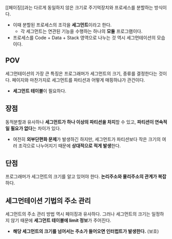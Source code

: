 [[페이징]]과는 다르게 동일하지 않은 크기로 주기억장치와 프로세스를 분할하는 방식이다.
- 이때 분할된 프로세스의 조각을 **세그먼트**이라고 한다.
	- 각 세그먼트는 연관된 기능을 수행하는 하나의 **모듈** 프로그램이다.
- 프로세스를 Code + Data + Stack 영역으로 나누는 것 역시 세그먼테이션의 모습이다.

## POV

세그먼테이션의 가장 큰 특징은 프로그래머가 세그먼트의 크기, 종류를 결정한다는 것이다.
페이지와 마찬가지로 세그먼트를 파티션과 어떻게 매핑하냐가 관건이다.
- **세그먼트 테이블**이 필요하다.

## 장점

동적분할과 유사하나 **세그먼트가 하나 이상의 파티션을 차지**할 수 있고, **파티션이 연속적일 필요가 없다**는 차이가 있다.
- 여전히 **외부단편화 문제**가 발생하긴 하지만, 세그먼트가 파티션보다 작은 크기의 여러 조각으로 나누어지기 때문에 **상대적으로 적게 발생**한다.

## 단점

프로그래머가 세그먼트의 크기를 알고 있어야 한다.
**논리주소와 물리주소의 관계가 복잡**하다.


## 세그먼테이션 기법의 주소 관리

세그먼트의 주소 관리 방법 역시 페이징과 유사하다.
그러나 세그먼트의 크기는 일정하지 않기 때문에 **세그먼트 테이블에 limit 정보**가 주어진다.
- **해당 세그먼트의 크기를 넘어서는 주소가 들어오면 인터럽트가 발생한다.** (보호)